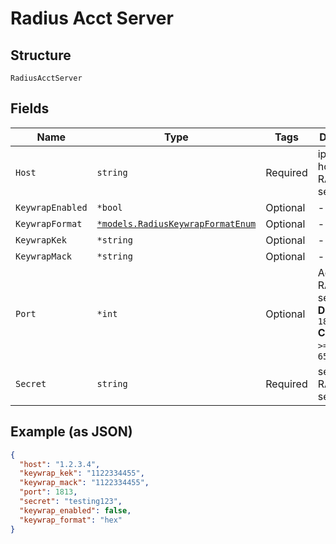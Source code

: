 
# Radius Acct Server

## Structure

`RadiusAcctServer`

## Fields

| Name | Type | Tags | Description |
|  --- | --- | --- | --- |
| `Host` | `string` | Required | ip / hostname of RADIUS server |
| `KeywrapEnabled` | `*bool` | Optional | - |
| `KeywrapFormat` | [`*models.RadiusKeywrapFormatEnum`](../../doc/models/radius-keywrap-format-enum.md) | Optional | - |
| `KeywrapKek` | `*string` | Optional | - |
| `KeywrapMack` | `*string` | Optional | - |
| `Port` | `*int` | Optional | Acct port of RADIUS server<br>**Default**: `1813`<br>**Constraints**: `>= 1`, `<= 65535` |
| `Secret` | `string` | Required | secret of RADIUS server |

## Example (as JSON)

```json
{
  "host": "1.2.3.4",
  "keywrap_kek": "1122334455",
  "keywrap_mack": "1122334455",
  "port": 1813,
  "secret": "testing123",
  "keywrap_enabled": false,
  "keywrap_format": "hex"
}
```

